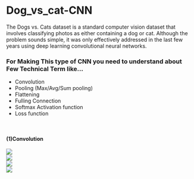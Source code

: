 # Dog_vs_cat-CNN
The Dogs vs. Cats dataset is a standard computer vision dataset that involves classifying photos as either containing a dog or cat. Although the problem sounds simple, it was only effectively addressed in the last few years using deep learning convolutional neural networks.

### For Making This type of CNN you need to understand about Few Technical Term like...
<ul>
<li>Convolution</li>
<li>Pooling (Max/Avg/Sum pooling)</li>
<li>Flattening</li>
<li>Fulling Connection</li>
<li>Softmax Activation function</li>
<li>Loss function</li>
</ul>
<br>

#### (1)Convolution
<img src="https://github.com/deep-santani/Dog_vs_cat-CNN/image/1.png"></img><br>
<img src="https://github.com/deep-santani/Dog_vs_cat-CNN/Image/2.png"><br>
<img src="https://github.com/deep-santani/Dog_vs_cat-CNN/Image/3.png"><br>
<img src="https://github.com/deep-santani/Dog_vs_cat-CNN/Image/4.png"><br>
